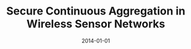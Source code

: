 ---
title: "Secure Continuous Aggregation in Wireless Sensor Networks"
collection: publications
permalink: /publication/2014-01-01-Secure-Continuous-Aggregation-in-Wireless-Sensor-Networks
pubtype: journal
date: 2014-01-01
venue: 'IEEE Transactions on Parallel and Distributed Systems'
authors:  Lei Yu,  Jianzhong Li,  Siyao Cheng,  Shuguang Xiong,  Haiying Shen
citation: ' Lei Yu,  Jianzhong Li,  Siyao Cheng,  Shuguang Xiong,  Haiying Shen, &quot;Secure Continuous Aggregation in Wireless Sensor Networks.&quot; IEEE Transactions on Parallel and Distributed Systems, 2014.'
---